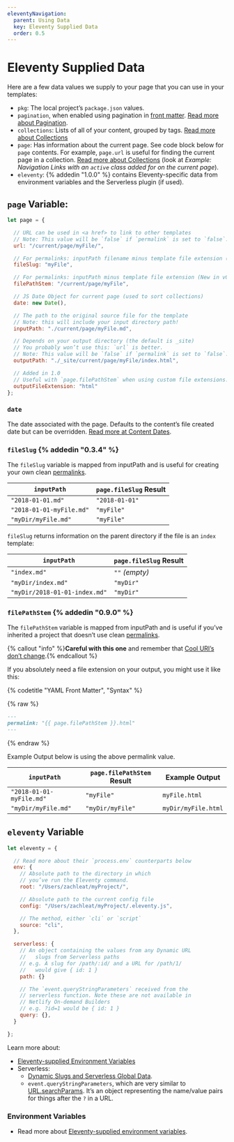 ```yaml
---
eleventyNavigation:
  parent: Using Data
  key: Eleventy Supplied Data
  order: 0.5
---
```

# Eleventy Supplied Data

Here are a few data values we supply to your page that you can use in your templates:

* `pkg`: The local project’s `package.json` values.
* `pagination`, when enabled using pagination in [front matter](/docs/data-frontmatter/). [Read more about Pagination](/docs/pagination/).
* `collections`: Lists of all of your content, grouped by tags. [Read more about Collections](/docs/collections/)
* `page`: Has information about the current page. See code block below for `page` contents. For example, `page.url` is useful for finding the current page in a collection. [Read more about Collections](/docs/collections/) (look at _Example: Navigation Links with an `active` class added for on the current page_).
* `eleventy`: {% addedin "1.0.0" %} contains Eleventy-specific data from environment variables and the Serverless plugin (if used).

<div id="page-variable-contents"></div>

## `page` Variable:

```js
let page = {

  // URL can be used in <a href> to link to other templates
  // Note: This value will be `false` if `permalink` is set to `false`.
  url: "/current/page/myFile/",

  // For permalinks: inputPath filename minus template file extension (New in v0.3.4)
  fileSlug: "myFile",

  // For permalinks: inputPath minus template file extension (New in v0.9.0)
  filePathStem: "/current/page/myFile",

  // JS Date Object for current page (used to sort collections)
  date: new Date(),

  // The path to the original source file for the template
  // Note: this will include your input directory path!
  inputPath: "./current/page/myFile.md",

  // Depends on your output directory (the default is _site)
  // You probably won’t use this: `url` is better.
  // Note: This value will be `false` if `permalink` is set to `false`.
  outputPath: "./_site/current/page/myFile/index.html",

  // Added in 1.0
  // Useful with `page.filePathStem` when using custom file extensions.
  outputFileExtension: "html"
};
```

### `date`

The date associated with the page. Defaults to the content’s file created date but can be overridden. [Read more at Content Dates](/docs/dates/).


### `fileSlug` {% addedin "0.3.4" %}

The `fileSlug` variable is mapped from inputPath and is useful for creating your own clean [permalinks](/docs/permalinks/).

| `inputPath` | `page.fileSlug` Result |
| --- | --- |
| `"2018-01-01.md"` | `"2018-01-01"` |
| `"2018-01-01-myFile.md"` | `"myFile"` |
| `"myDir/myFile.md"` | `"myFile"` |

`fileSlug` returns information on the parent directory if the file is an `index` template:

| `inputPath` | `page.fileSlug` Result |
| --- | --- |
| `"index.md"` | `""` _(empty)_ |
| `"myDir/index.md"` | `"myDir"` |
| `"myDir/2018-01-01-index.md"` | `"myDir"` |

### `filePathStem` {% addedin "0.9.0" %}

The `filePathStem` variable is mapped from inputPath and is useful if you’ve inherited a project that doesn’t use clean [permalinks](/docs/permalinks/).

{% callout "info" %}<strong>Careful with this one</strong> and remember that <a href="/docs/permalinks/#cool-uris-dont-change">Cool URI’s don’t change</a>.{% endcallout %}

If you absolutely need a file extension on your output, you might use it like this:

{% codetitle "YAML Front Matter", "Syntax" %}

{% raw %}
```markdown
---
permalink: "{{ page.filePathStem }}.html"
---
```
{% endraw %}

Example Output below is using the above permalink value.

| `inputPath` | `page.filePathStem` Result | Example Output |
| --- | --- | --- |
| `"2018-01-01-myFile.md"` | `"myFile"` | `myFile.html` |
| `"myDir/myFile.md"` | `"myDir/myFile"` | `myDir/myFile.html` |

## `eleventy` Variable


```js
let eleventy = {

  // Read more about their `process.env` counterparts below
  env: {
    // Absolute path to the directory in which
    // you’ve run the Eleventy command.
    root: "/Users/zachleat/myProject/",

    // Absolute path to the current config file
    config: "/Users/zachleat/myProject/.eleventy.js",

    // The method, either `cli` or `script`
    source: "cli",
  },

  serverless: {
    // An object containing the values from any Dynamic URL
    //   slugs from Serverless paths
    // e.g. A slug for /path/:id/ and a URL for /path/1/
    //   would give { id: 1 }
    path: {}

    // The `event.queryStringParameters` received from the
    // serverless function. Note these are not available in
    // Netlify On-demand Builders
    // e.g. ?id=1 would be { id: 1 }
    query: {},
  }

};
```

Learn more about:
* [Eleventy-supplied Environment Variables](/docs/environment-vars/#eleventy-supplied)
* Serverless:
  * [Dynamic Slugs and Serverless Global Data](/docs/plugins/serverless/#dynamic-slugs-and-serverless-global-data).
  * `event.queryStringParameters`, which are very similar to [URL.searchParams](https://developer.mozilla.org/en-US/docs/Web/API/URL/searchParams). It’s an object representing the name/value pairs for things after the `?` in a URL.

### Environment Variables

* Read more about [Eleventy-supplied environment variables](/docs/environment-vars/#eleventy-supplied).